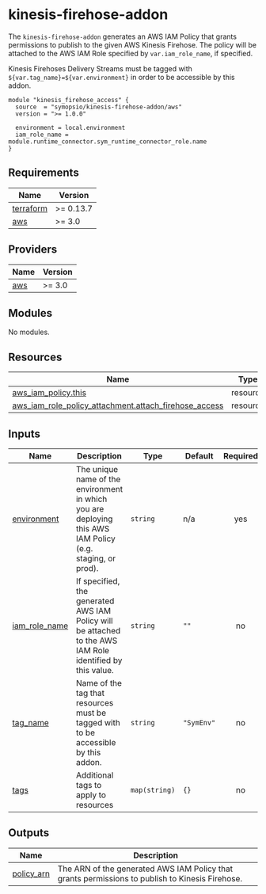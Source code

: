 # kinesis-firehose-addon

The `kinesis-firehose-addon` generates an AWS IAM Policy that grants permissions to publish to the given AWS Kinesis Firehose.
The policy will be attached to the AWS IAM Role specified by `var.iam_role_name`, if specified.

Kinesis Firehoses Delivery Streams must be tagged with `${var.tag_name}=${var.environment}` in order to be accessible by this addon.

```hcl
module "kinesis_firehose_access" {
  source  = "symopsio/kinesis-firehose-addon/aws"
  version = ">= 1.0.0"

  environment = local.environment
  iam_role_name = module.runtime_connector.sym_runtime_connector_role.name
}
```

<!-- BEGIN_TF_DOCS -->
## Requirements

| Name | Version |
|------|---------|
| <a name="requirement_terraform"></a> [terraform](#requirement\_terraform) | >= 0.13.7 |
| <a name="requirement_aws"></a> [aws](#requirement\_aws) | >= 3.0 |

## Providers

| Name | Version |
|------|---------|
| <a name="provider_aws"></a> [aws](#provider\_aws) | >= 3.0 |

## Modules

No modules.

## Resources

| Name | Type |
|------|------|
| [aws_iam_policy.this](https://registry.terraform.io/providers/hashicorp/aws/latest/docs/resources/iam_policy) | resource |
| [aws_iam_role_policy_attachment.attach_firehose_access](https://registry.terraform.io/providers/hashicorp/aws/latest/docs/resources/iam_role_policy_attachment) | resource |

## Inputs

| Name | Description | Type | Default | Required |
|------|-------------|------|---------|:--------:|
| <a name="input_environment"></a> [environment](#input\_environment) | The unique name of the environment in which you are deploying this AWS IAM Policy (e.g. staging, or prod). | `string` | n/a | yes |
| <a name="input_iam_role_name"></a> [iam\_role\_name](#input\_iam\_role\_name) | If specified, the generated AWS IAM Policy will be attached to the AWS IAM Role identified by this value. | `string` | `""` | no |
| <a name="input_tag_name"></a> [tag\_name](#input\_tag\_name) | Name of the tag that resources must be tagged with to be accessible by this addon. | `string` | `"SymEnv"` | no |
| <a name="input_tags"></a> [tags](#input\_tags) | Additional tags to apply to resources | `map(string)` | `{}` | no |

## Outputs

| Name | Description |
|------|-------------|
| <a name="output_policy_arn"></a> [policy\_arn](#output\_policy\_arn) | The ARN of the generated AWS IAM Policy that grants permissions to publish to Kinesis Firehose. |
<!-- END_TF_DOCS -->

